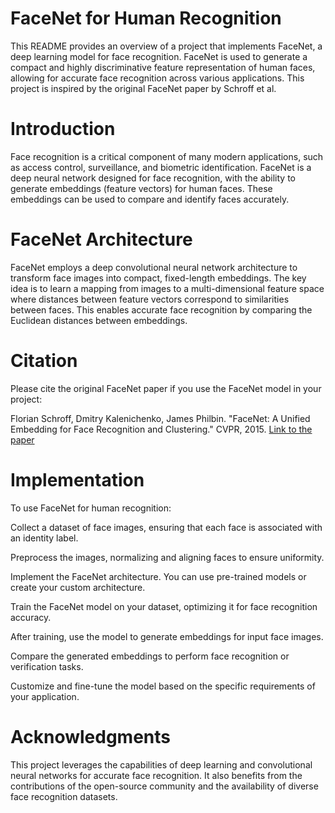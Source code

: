 # FaceNet for Human Recognition
This README provides an overview of a project that implements FaceNet, a deep learning model for face recognition. FaceNet is used to generate a compact and highly discriminative feature representation of human faces, allowing for accurate face recognition across various applications. This project is inspired by the original FaceNet paper by Schroff et al.

# Introduction
Face recognition is a critical component of many modern applications, such as access control, surveillance, and biometric identification. FaceNet is a deep neural network designed for face recognition, with the ability to generate embeddings (feature vectors) for human faces. These embeddings can be used to compare and identify faces accurately.

# FaceNet Architecture
FaceNet employs a deep convolutional neural network architecture to transform face images into compact, fixed-length embeddings. The key idea is to learn a mapping from images to a multi-dimensional feature space where distances between feature vectors correspond to similarities between faces. This enables accurate face recognition by comparing the Euclidean distances between embeddings.

# Citation
Please cite the original FaceNet paper if you use the FaceNet model in your project:

Florian Schroff, Dmitry Kalenichenko, James Philbin. "FaceNet: A Unified Embedding for Face Recognition and Clustering." CVPR, 2015. [Link to the paper](https://arxiv.org/abs/1503.03832)
# Implementation
To use FaceNet for human recognition:

Collect a dataset of face images, ensuring that each face is associated with an identity label.

Preprocess the images, normalizing and aligning faces to ensure uniformity.

Implement the FaceNet architecture. You can use pre-trained models or create your custom architecture.

Train the FaceNet model on your dataset, optimizing it for face recognition accuracy.

After training, use the model to generate embeddings for input face images.

Compare the generated embeddings to perform face recognition or verification tasks.

Customize and fine-tune the model based on the specific requirements of your application.

# Acknowledgments
This project leverages the capabilities of deep learning and convolutional neural networks for accurate face recognition. It also benefits from the contributions of the open-source community and the availability of diverse face recognition datasets.
